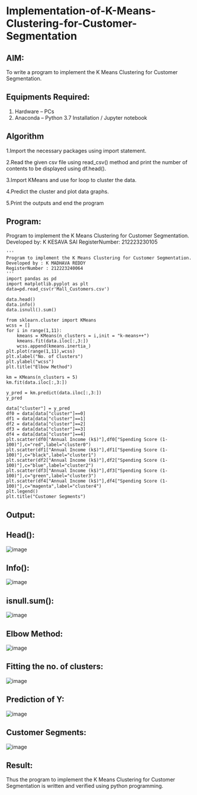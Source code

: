 # Implementation-of-K-Means-Clustering-for-Customer-Segmentation

## AIM:
To write a program to implement the K Means Clustering for Customer Segmentation.

## Equipments Required:
1. Hardware – PCs
2. Anaconda – Python 3.7 Installation / Jupyter notebook

## Algorithm
1.Import the necessary packages using import statement.

2.Read the given csv file using read_csv() method and print the number of contents to be displayed using df.head().

3.Import KMeans and use for loop to cluster the data.

4.Predict the cluster and plot data graphs.

5.Print the outputs and end the program
## Program:
Program to implement the K Means Clustering for Customer Segmentation.
Developed by: K KESAVA SAI
RegisterNumber: 212223230105 
```PY
'''
Program to implement the K Means Clustering for Customer Segmentation.
Developed by : K MADHAVA REDDY
RegisterNumber : 212223240064  
'''
import pandas as pd
import matplotlib.pyplot as plt
data=pd.read_csv(r'Mall_Customers.csv')

data.head()
data.info()
data.isnull().sum()

from sklearn.cluster import KMeans
wcss = []
for i in range(1,11):
    kmeans = KMeans(n_clusters = i,init = "k-means++")
    kmeans.fit(data.iloc[:,3:])
    wcss.append(kmeans.inertia_)
plt.plot(range(1,11),wcss)
plt.xlabel("No. of Clusters")
plt.ylabel("wcss")
plt.title("Elbow Method")

km = KMeans(n_clusters = 5)
km.fit(data.iloc[:,3:])

y_pred = km.predict(data.iloc[:,3:])
y_pred

data["cluster"] = y_pred
df0 = data[data["cluster"]==0]
df1 = data[data["cluster"]==1]
df2 = data[data["cluster"]==2]
df3 = data[data["cluster"]==3]
df4 = data[data["cluster"]==4]
plt.scatter(df0["Annual Income (k$)"],df0["Spending Score (1-100)"],c="red",label="cluster0")
plt.scatter(df1["Annual Income (k$)"],df1["Spending Score (1-100)"],c="black",label="cluster1")
plt.scatter(df2["Annual Income (k$)"],df2["Spending Score (1-100)"],c="blue",label="cluster2")
plt.scatter(df3["Annual Income (k$)"],df3["Spending Score (1-100)"],c="green",label="cluster3")
plt.scatter(df4["Annual Income (k$)"],df4["Spending Score (1-100)"],c="magenta",label="cluster4")
plt.legend()
plt.title("Customer Segments")
```

## Output:
## Head():
![image](https://github.com/Kesavasai20/Implementation-of-K-Means-Clustering-for-Customer-Segmentation/assets/138849303/0f48d1f9-eab8-4df1-b9c7-ffec24313325)
## Info():
![image](https://github.com/Kesavasai20/Implementation-of-K-Means-Clustering-for-Customer-Segmentation/assets/138849303/2bf4ff7b-953e-4cf0-9e1d-0a57a3ac2282)
## isnull.sum():
![image](https://github.com/Kesavasai20/Implementation-of-K-Means-Clustering-for-Customer-Segmentation/assets/138849303/ee0a12f6-43a2-43bb-9ec0-7f1d8f6c3383)
## Elbow Method:
![image](https://github.com/Kesavasai20/Implementation-of-K-Means-Clustering-for-Customer-Segmentation/assets/138849303/4bb99fac-c856-48f3-b822-ffcdf92ba1e1)
## Fitting the no. of clusters:
![image](https://github.com/Kesavasai20/Implementation-of-K-Means-Clustering-for-Customer-Segmentation/assets/138849303/78c9faf7-cdd3-4980-bc7c-c72942c027fc)
## Prediction of Y:
![image](https://github.com/Kesavasai20/Implementation-of-K-Means-Clustering-for-Customer-Segmentation/assets/138849303/5a6a2722-834e-4212-994d-5751a3c1432c)
## Customer Segments:
![image](https://github.com/Kesavasai20/Implementation-of-K-Means-Clustering-for-Customer-Segmentation/assets/138849303/d8cbb81e-2623-4337-88ea-43ea67662e00)


## Result:
Thus the program to implement the K Means Clustering for Customer Segmentation is written and verified using python programming.
